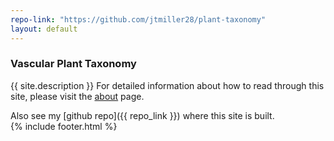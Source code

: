 ```yaml
---
repo-link: "https://github.com/jtmiller28/plant-taxonomy"
layout: default
---
```


### Vascular Plant Taxonomy
{{ site.description }}
For detailed information about how to read through this site, please visit the [about](/about.md) page.  

Also see my [github repo]({{ repo_link }}) where this site is built.  
{% include footer.html %}
